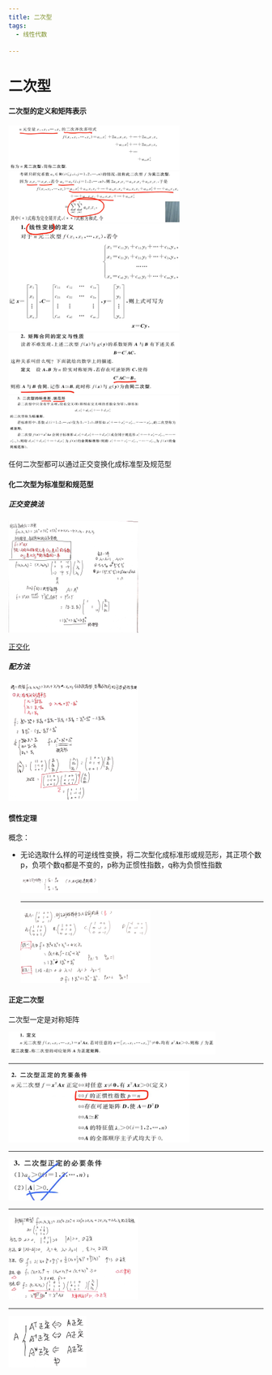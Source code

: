 ```yaml
---
title: 二次型
tags:
  - 线性代数

---
```


# 二次型

#### 二次型的定义和矩阵表示

<img src="/assets/image/2020-07-10-0.jpg" style="zoom: 33%;" />

<img src="/assets/image/2020-07-10-1.jpg" alt="2020-07-10-1" style="zoom:33%;" />

<img src="/assets/image/2020-07-10-2.jpg" alt="2020-07-10-2" style="zoom:33%;" />

<img src="/assets/image/2020-07-10-3.jpg" alt="2020-07-10-3" style="zoom:33%;" />

<img src="/assets/image/2020-07-10-4.jpg" alt="2020-07-10-4" style="zoom:33%;" />

任何二次型都可以通过正交变换化成标准型及规范型

#### 化二次型为标准型和规范型

##### 正交变换法

 <img src="/assets/image/2020-07-10-5.jpg" style="zoom:25%;" />

[正交化](https://ocean66666.github.io/assets/image/2020-07-09-0.jpg)



##### 配方法

<img src="/assets/image/2020-07-10-6.jpg" style="zoom:25%;" />

#### 惯性定理

概念：

- 无论选取什么样的可逆线性变换，将二次型化成标准形或规范形，其正项个数p，负项个数q都是不变的，p称为正惯性指数，q称为负惯性指数

  <img src="/assets/image/2020-07-10-7.jpg" style="zoom:15%;" />

  ------

  <img src="/assets/image/2020-07-10-8.jpg" style="zoom:25%;" />

#### 正定二次型

二次型一定是对称矩阵

<img src="/assets/image/2020-07-10-9.jpg" style="zoom:40%;" />

------

<img src="/assets/image/2020-07-10-10.jpg" style="zoom:35%;" />

------

<img src="/assets/image/2020-07-10-11.jpg" style="zoom:35%;" />

------

<img src="/assets/image/2020-07-10-12.jpg" style="zoom:25%;" />

------

<img src="/assets/image/2020-07-10-13.jpg" style="zoom:15%;" />